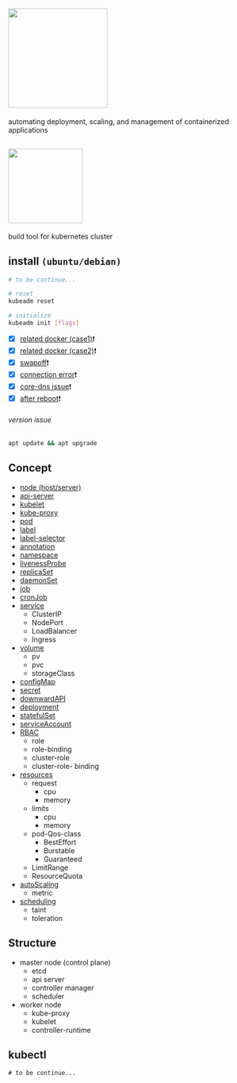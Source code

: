 # <img src="https://landscape.cncf.io/logos/kubernetes.svg" width="200" />
automating deployment, scaling, and management of containerized applications  


## <img src="https://d33wubrfki0l68.cloudfront.net/e4a8ddb49f07de8b2c2dbbfc7c9bedcfe0816701/600b1/images/kubeadm-stacked-color.png" width="150" />
build tool for kubernetes cluster  

## install `(ubuntu/debian)`
```sh
# to be continue...
```

```sh
# reset
kubeadm reset

# initialize
kubeadm init [flags]
```

- [x] [related docker (case1)](https://boying-blog.tistory.com/3):heavy_exclamation_mark:  
- [x] [related docker (case2)](https://almost-native.tistory.com/415):heavy_exclamation_mark:  
- [x] [swapoff](https://stackoverflow.com/questions/47094861/error-while-executing-and-initializing-kubeadm):heavy_exclamation_mark:  
- [x] [connection error](https://jmholly.tistory.com/entry/%EC%97%90%EB%9F%AC%ED%95%B4%EA%B2%B0-Unable-to-connect-to-the-server-x509-certificate-signed-by-unknown-authority-possibly-because-of-cryptorsa-verification-error-while-trying-to-verify-candidate-authority-certificate-kubernetes):heavy_exclamation_mark:  
- [x] [core-dns issue](https://stackoverflow.com/questions/52609257/coredns-in-pending-state-in-kubernetes-cluster):heavy_exclamation_mark:  
- [x] [after reboot](https://stackoverflow.com/questions/55555987/my-kubernetes-cluster-is-down-after-reboot):heavy_exclamation_mark:

###### version issue
```sh
apt update && apt upgrade
```

## Concept
* [node (host/server)](node)
* [api-server](api-server)
* [kubelet](kubelet)
* [kube-proxy](kube-proxy)
* [pod](pod)
* [label](label)
* [label-selector](label-selector)
* [annotation](annotation)
* [namespace](namespace)
* [livenessProbe](livenessProbe)
* [replicaSet](replicaSet)
* [daemonSet](daemonSet)
* [job](job)
* [cronJob](cronJob)
* [service](service)
  - ClusterIP
  - NodePort
  - LoadBalancer
  - Ingress
* [volume](volume)
  - pv
  - pvc
  - storageClass
* [configMap](configMap)
* [secret](secret)
* [downwardAPI](downwardAPI)
* [deployment](deployment)
* [statefulSet](statefulSet)
* [serviceAccount](serviceAccount)
* [RBAC](RBAC)
  - role
  - role-binding
  - cluster-role
  - cluster-role- binding
* [resources](resources)
  - request
    - cpu
    - memory
  - limits
    - cpu
    - memory
  - pod-Qos-class
    - BestEffort
    - Burstable
    - Guaranteed
  - LimitRange
  - ResourceQuota
* [autoScaling](autoScaling)
  - metric
* [scheduling](scheduling)
  - taint
  - toleration

## Structure
* master node (control plane)
  - etcd
  - api server
  - controller manager
  - scheduler
* worker node
  - kube-proxy
  - kubelet
  - controller-runtime

## kubectl
```ShellSession
# to be continue...
```
